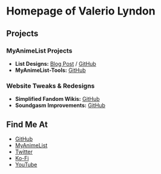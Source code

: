 # Homepage of Valerio Lyndon

## Projects

### MyAnimeList Projects

- **List Designs:** [Blog Post](https://myanimelist.net/blog.php?eid=805506) / [GitHub](https://github.com/ValerioLyndon/MAL-Public-List-Designs)
- **MyAnimeList-Tools:** [GitHub](https://github.com/ValerioLyndon/MyAnimeList-Tools)

### Website Tweaks & Redesigns

- **Simplified Fandom Wikis:** [GitHub](https://github.com/ValerioLyndon/Simplified-Fandom-Wikis)
- **Soundgasm Improvements:** [GitHub](https://github.com/ValerioLyndon/Soundgasm-Improvements)

## Find Me At

- [GitHub](https://github.com/ValerioLyndon)
- [MyAnimeList](https://myanimelist.net/profile/Valerio_Lyndon)
- [Twitter](https://twitter.com/ValerioLyndon)
- [Ko-Fi](https://ko-fi.com/valeriolyndon)
- [YouTube](https://www.youtube.com/channel/UCBsesGAL70HwJbW7G1KQFfA/videos)
